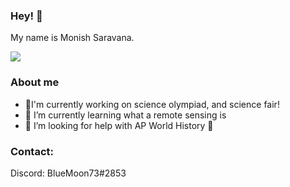 ### Hey! 👋
 My name is Monish Saravana.

![](https://komarev.com/ghpvc/?username=BlueMoon73)
### About me
- 🧪I'm currently working on science olympiad, and science fair!
- 📡 I’m currently learning what a remote sensing is 
- 🤔 I’m looking for help with AP World History 🙏

### Contact: 
Discord: BlueMoon73#2853

<!--
**BlueMoon73/BlueMoon73** is a ✨ _special_ ✨ repository because its `README.md` (this file) appears on your GitHub profile.

Here are some ideas to get you started:

- 🔭 I’m currently working on ...
- 🌱 I’m currently learning ...
- 👯 I’m looking to collaborate on ...
- 🤔 I’m looking for help with ...
- 💬 Ask me about ...
- 📫 How to reach me: ...
- 😄 Pronouns: ...
- ⚡ Fun fact: ...
-->
